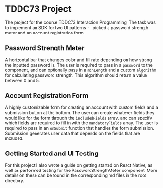 # TDDC73 Project
The project for the course TDDC73 Interaction Programming. The task was to implement an SDK for two UI patterns - I picked a password strength meter and an account registration form.

## Password Strength Meter
A horizontal bar that changes color and fill rate depending on how strong the inputted password is. The user is required to pass in a ``password`` to the component, and can optionally pass in a ``minLength`` and a custom ``algorithm`` for calculating password strength. This algorithm should return a value between 0 and 5.

## Account Registration Form
A highly customizable form for creating an account with custom fields and a submission button at the bottom. The user can create whatever fields they would like for the form through the ``includedFields`` array, and can specify which fields are required to fill in with the ``mandatoryFields`` array. The user is required to pass in an ``onSubmit`` function that handles the form submission. Submission generates user data that depends on the fields that are included.

## Getting Started and UI Testing
For this project I also wrote a guide on getting started on React Native, as well as performed testing for the PasswordStrengthMeter component. More details on these can be found in the corresponding md files in the root directory.
